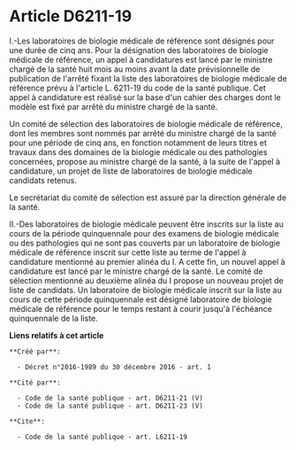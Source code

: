 # Article D6211-19

I.-Les laboratoires de biologie médicale de référence sont désignés pour une durée de cinq ans. Pour la désignation des
laboratoires de biologie médicale de référence, un appel à candidatures est lancé par le ministre chargé de la santé huit
mois au moins avant la date prévisionnelle de publication de l'arrêté fixant la liste des laboratoires de biologie médicale
de référence prévu à l'article L. 6211-19 du code de la santé publique. Cet appel à candidature est réalisé sur la base d'un
cahier des charges dont le modèle est fixé par arrêté du ministre chargé de la santé. 

Un comité de sélection des laboratoires de biologie médicale de référence, dont les membres sont nommés par arrêté du
ministre chargé de la santé pour une période de cinq ans, en fonction notamment de leurs titres et travaux dans des domaines
de la biologie médicale ou des pathologies concernées, propose au ministre chargé de la santé, à la suite de l'appel à
candidature, un projet de liste de laboratoires de biologie médicale candidats retenus. 

Le secrétariat du comité de sélection est assuré par la direction générale de la santé. 

II.-Des laboratoires de biologie médicale peuvent être inscrits sur la liste au cours de la période quinquennale pour des
examens de biologie médicale ou des pathologies qui ne sont pas couverts par un laboratoire de biologie médicale de référence
inscrit sur cette liste au terme de l'appel à candidature mentionné au premier alinéa du I. A cette fin, un nouvel appel à
candidature est lancé par le ministre chargé de la santé. Le comité de sélection mentionné au deuxième alinéa du I propose un
nouveau projet de liste de candidats. Un laboratoire de biologie médicale inscrit sur la liste au cours de cette période
quinquennale est désigné laboratoire de biologie médicale de référence pour le temps restant à courir jusqu'à l'échéance
quinquennale de la liste.

**Liens relatifs à cet article**

	**Créé par**:

	  - Décret n°2016-1989 du 30 décembre 2016 - art. 1

	**Cité par**:

	  - Code de la santé publique - art. D6211-21 (V)
	  - Code de la santé publique - art. D6211-23 (V)

	**Cite**:

	  - Code de la santé publique - art. L6211-19

